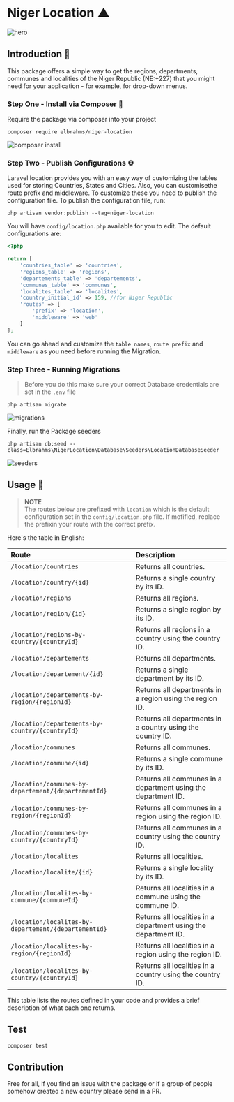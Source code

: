 # Niger Location ▲

![hero](https://res.cloudinary.com/dtafjakmd/image/upload/v1725131286/localitesByCommune_cnfmrt.png)

## Introduction 🖖
This package offers a simple way to get the regions, departments, communes and localities of the Niger Republic (NE:+227) that you might need for your application - for example, for drop-down menus.

### Step One - Install via Composer 🎼

Require the package via composer into your project

```shell
composer require elbrahms/niger-location
```

![composer install](https://res.cloudinary.com/dtafjakmd/image/upload/v1725131285/installation_package_bkuf8q.png)

### Step Two - Publish Configurations ⚙️
Laravel location provides you with an easy way of customizing the tables used for storing Countries, States and Cities. Also, you can customisethe route prefix and middleware. To customize these you need to publish the 
configuration file. To publish the configuration file, run:

`php artisan vendor:publish --tag=niger-location`

You will have `config/location.php` available for you to edit. The default configurations are:

```php
<?php

return [
    'countries_table' => 'countries',
    'regions_table' => 'regions',
    'departements_table' => 'departements',
    'communes_table' => 'communes',
    'localites_table' => 'localites',
    'country_initial_id' => 159, //for Niger Republic
    'routes' => [
        'prefix' => 'location',
        'middleware' => 'web'
    ]
];
```

You can go ahead and customize the `table names`, `route prefix` and `middleware` as you need before running the Migration.

### Step Three - Running Migrations

> Before you do this make sure your correct Database credentials are set in the `.env` file

```shell
php artisan migrate
```

![migrations](https://res.cloudinary.com/dtafjakmd/image/upload/v1725131286/migrations_yrflg6.png)

Finally, run the Package seeders

```shell
php artisan db:seed --class=Elbrahms\NigerLocation\Database\Seeders\LocationDatabaseSeeder
```
![seeders](https://res.cloudinary.com/dtafjakmd/image/upload/v1725131284/Seeders_tvn3ht.png)
## Usage 🧨

>**NOTE**<br>
>The routes below are prefixed with `location` which is the default configuration set in the `config/location.php`
>file. If mofified, replace the prefixin your route with the correct prefix. 

Here's the table in English:

| **Route**                                  | **Description**                                                       |
|:-------------------------------------------|:----------------------------------------------------------------------|
| `/location/countries`                      | Returns all countries.                                                |
| `/location/country/{id}`                   | Returns a single country by its ID.                                   |
| `/location/regions`                        | Returns all regions.                                                  |
| `/location/region/{id}`                    | Returns a single region by its ID.                                    |
| `/location/regions-by-country/{countryId}` | Returns all regions in a country using the country ID.                |
| `/location/departements`                   | Returns all departments.                                              |
| `/location/departement/{id}`               | Returns a single department by its ID.                                |
| `/location/departements-by-region/{regionId}` | Returns all departments in a region using the region ID.            |
| `/location/departements-by-country/{countryId}` | Returns all departments in a country using the country ID.         |
| `/location/communes`                       | Returns all communes.                                                 |
| `/location/commune/{id}`                   | Returns a single commune by its ID.                                   |
| `/location/communes-by-departement/{departementId}` | Returns all communes in a department using the department ID.      |
| `/location/communes-by-region/{regionId}`  | Returns all communes in a region using the region ID.                 |
| `/location/communes-by-country/{countryId}`| Returns all communes in a country using the country ID.               |
| `/location/localites`                      | Returns all localities.                                               |
| `/location/localite/{id}`                  | Returns a single locality by its ID.                                  |
| `/location/localites-by-commune/{communeId}`| Returns all localities in a commune using the commune ID.             |
| `/location/localites-by-departement/{departementId}` | Returns all localities in a department using the department ID.   |
| `/location/localites-by-region/{regionId}` | Returns all localities in a region using the region ID.               |
| `/location/localites-by-country/{countryId}` | Returns all localities in a country using the country ID.          |

This table lists the routes defined in your code and provides a brief description of what each one returns.

## Test
`composer test`

## Contribution

Free for all, if you find an issue with the package or if a group of people somehow created a new country please send in a PR.

